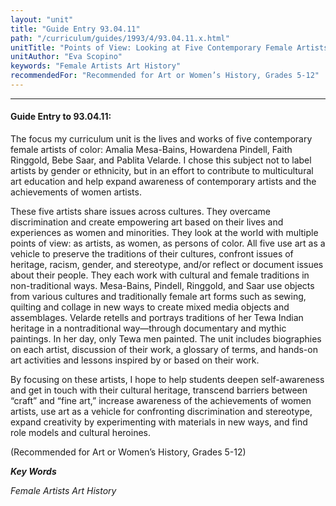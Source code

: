 ```yaml
---
layout: "unit"
title: "Guide Entry 93.04.11"
path: "/curriculum/guides/1993/4/93.04.11.x.html"
unitTitle: "Points of View: Looking at Five Contemporary Female Artists of Color —Amalia Mesa-Bains, Howardina Pindell, Faith Ringgold, Bebe Saar, and Pablita Velarde"
unitAuthor: "Eva Scopino"
keywords: "Female Artists Art History"
recommendedFor: "Recommended for Art or Women’s History, Grades 5-12"
---
```

<body>
<hr/>
 <h4>
  Guide Entry to 93.04.11:
 </h4>
 The focus my curriculum unit is the lives and works of five contemporary female artists of color: Amalia Mesa-Bains, Howardena Pindell, Faith Ringgold, Bebe Saar, and Pablita Velarde.  I chose this subject not to label artists by gender or ethnicity, but in an effort to contribute to multicultural art education and help expand awareness of contemporary artists and the achievements of women artists.
 <p>
  These five artists share issues across cultures.  They overcame discrimination and create empowering art based on their lives and experiences as women and minorities.  They look at the world with multiple points of view: as artists, as women, as persons of color. All five use art as a vehicle to preserve the traditions of their cultures, confront issues of heritage, racism, gender, and stereotype, and/or reflect or document issues about their people.  They each work with cultural and female traditions in non-traditional ways. Mesa-Bains, Pindell, Ringgold, and Saar use objects from various cultures and traditionally female art forms such as sewing, quilting and collage in new ways to create mixed media objects and assemblages.  Velarde retells and portrays traditions of her Tewa Indian heritage in a nontraditional way—through documentary and mythic paintings.  In her day, only Tewa men painted.  The unit includes biographies on each artist, discussion of their work, a glossary of terms, and hands-on art activities and lessons inspired by or based on their work.
 </p>
 <p>
  By focusing on these artists, I hope to help students deepen self-awareness and get in touch with their cultural heritage, transcend barriers between “craft” and “fine art,” increase awareness of the achievements of women artists, use art as a vehicle for confronting discrimination and stereotype, expand creativity by experimenting with materials in new ways, and find role models and cultural heroines.
 </p>
 <p>
  (Recommended for Art or Women’s History, Grades 5-12)
 </p>
<p>
  <b>
   <i>
    Key Words
   </i>
  </b>
  <br/>
 </p>
 <p>
  <i>
   Female Artists Art History
  </i>
 </p>

</body>